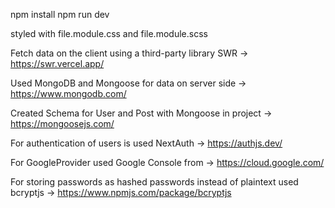 npm install
npm run dev

styled with file.module.css and file.module.scss

Fetch data on the client using a third-party library SWR -> https://swr.vercel.app/

Used MongoDB and Mongoose for data on server side -> https://www.mongodb.com/

Created Schema for User and Post with Mongoose in project -> https://mongoosejs.com/

For authentication of users is used NextAuth -> https://authjs.dev/

For GoogleProvider used Google Console from -> https://cloud.google.com/

For storing passwords as hashed passwords instead of plaintext used bcryptjs -> https://www.npmjs.com/package/bcryptjs

